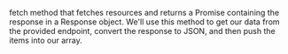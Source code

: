 fetch method that fetches resources and returns a Promise containing the response in a Response object. We'll use this method to get our data from the provided endpoint, convert the response to JSON, and then push the items into our array.